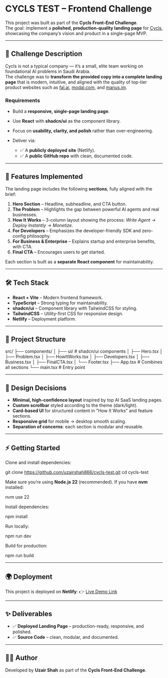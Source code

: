 # CYCLS TEST – Frontend Challenge

This project was built as part of the **Cycls Front-End Challenge**.  
The goal: implement a **polished, production-quality landing page** for [Cycls](https://cycls.com), showcasing the company’s vision and product in a single-page MVP.

---

## 📖 Challenge Description

Cycls is not a typical company — it’s a small, elite team working on foundational AI problems in Saudi Arabia.  
The challenge was to **transform the provided copy into a complete landing page** that is modern, intuitive, and aligned with the quality of top-tier product websites such as [fal.ai](https://fal.ai), [modal.com](https://modal.com), and [manus.im](https://manus.im).

### Requirements

- Build a **responsive, single-page landing page**.
- Use **React** with **shadcn/ui** as the component library.
- Focus on **usability, clarity, and polish** rather than over-engineering.
- Deliver via:

  - ✅ A **publicly deployed site** (Netlify).
  - ✅ A **public GitHub repo** with clean, documented code.

---

## 🚀 Features Implemented

The landing page includes the following **sections**, fully aligned with the brief:

1. **Hero Section** – Headline, subheadline, and CTA button.
2. **The Problem** – Highlights the gap between powerful AI agents and real businesses.
3. **How It Works** – 3-column layout showing the process: _Write Agent → Deploy Instantly → Monetize_.
4. **For Developers** – Emphasizes the developer-friendly SDK and zero-config philosophy.
5. **For Business & Enterprise** – Explains startup and enterprise benefits, with CTA.
6. **Final CTA** – Encourages users to get started.

Each section is built as a **separate React component** for maintainability.

---

## 🛠️ Tech Stack

- **React + Vite** – Modern frontend framework.
- **TypeScript** – Strong typing for maintainability.
- **shadcn/ui** – Component library with TailwindCSS for styling.
- **TailwindCSS** – Utility-first CSS for responsive design.
- **Netlify** – Deployment platform.

---

## 📂 Project Structure

src/
├── components/
│ ├── ui/ # shadcn/ui components
│ ├── Hero.tsx
│ ├── Problem.tsx
│ ├── HowItWorks.tsx
│ ├── Developers.tsx
│ ├── Business.tsx
│ ├── FinalCTA.tsx
│ └── Footer.tsx
├── App.tsx # Combines all sections
└── main.tsx # Entry point

---

## 🎨 Design Decisions

- **Minimal, high-confidence layout** inspired by top AI SaaS landing pages.
- **Custom scrollbar** styled according to the theme (dark/light).
- **Card-based UI** for structured content in "How It Works" and feature sections.
- **Responsive grid** for mobile → desktop smooth scaling.
- **Separation of concerns**: each section is modular and reusable.

---

## ⚡ Getting Started

Clone and install dependencies:

git clone https://github.com/uzairshah866/cycls-test.git
cd cycls-test

Make sure you’re using **Node.js 22** (recommended). If you have **nvm** installed:

nvm use 22

Install dependencies:

npm install

Run locally:

npm run dev

Build for production:

npm run build

---

## 🌍 Deployment

This project is deployed on **Netlify**:
👉 [Live Demo Link](https://cycls-test-frontend.netlify.app/)

---

## ✨ Deliverables

- ✅ **Deployed Landing Page** – production-ready, responsive, and polished.
- ✅ **Source Code** – clean, modular, and documented.

---

## 👨‍💻 Author

Developed by **Uzair Shah** as part of the **Cycls Front-End Challenge**.
